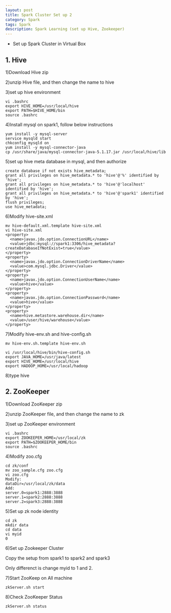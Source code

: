 ```yaml
---
layout: post
title: Spark Cluster Set up 2
category: Spark
tags: Spark
description: Spark Learning (set up Hive, Zookeeper)
---
```


- Set up Spark Cluster in Virtual Box

## 1. Hive

1)Download Hive zip

2)unzip Hive file, and then change the name to hive

3)set up hive environment

	vi .bashrc
	export HIVE_HOME=/usr/local/hive
	export PATH=$HIVE_HOME/bin
	source .bashrc

4)Install mysql on spark1, follow below instructions

	yum install -y mysql-server
	service mysqld start
	chkconfig mysqld on
	yum install -y mysql-connector-java
	cp /usr/share/java/mysql-connector-java-5.1.17.jar /usr/local/hive/lib

5)set up hive meta database in mysql, and then authorize

	create database if not exists hive_metadata;
	grant all privileges on hive_metadata.* to 'hive'@'%' identified by 'hive';
	grant all privileges on hive_metadata.* to 'hive'@'localhost' identified by 'hive';
	grant all privileges on hive_metadata.* to 'hive'@'spark1' identified by 'hive';
	flush privileges;
	use hive_metadata;

6)Modify hive-site.xml

	mv hive-default.xml.template hive-site.xml
	vi hive-site.xml
	<property>
	  <name>javax.jdo.option.ConnectionURL</name>
	  <value>jdbc:mysql://spark1:3306/hive_metadata?createDatabaseIfNotExist=true</value>
	</property>
	<property>
	  <name>javax.jdo.option.ConnectionDriverName</name>
	  <value>com.mysql.jdbc.Driver</value>
	</property>
	<property>
	  <name>javax.jdo.option.ConnectionUserName</name>
	  <value>hive</value>
	</property>
	<property>
	  <name>javax.jdo.option.ConnectionPassword</name>
	  <value>hive</value>
	</property>
	<property>
	  <name>hive.metastore.warehouse.dir</name>
	  <value>/user/hive/warehouse</value>
	</property>

7)Modify hive-env.sh and hive-config.sh

	mv hive-env.sh.template hive-env.sh

	vi /usr/local/hive/bin/hive-config.sh
	export JAVA_HOME=/usr/java/latest
	export HIVE_HOME=/usr/local/hive
	export HADOOP_HOME=/usr/local/hadoop

8)type hive

## 2. ZooKeeper

1)Download ZooKeeper zip

2)unzip ZooKeeper file, and then change the name to zk

3)set up ZooKeeper environment

	vi .bashrc
	export ZOOKEEPER_HOME=/usr/local/zk
	export PATH=$ZOOKEEPER_HOME/bin
	source .bashrc

4)Modify zoo.cfg

	cd zk/conf
	mv zoo_sample.cfg zoo.cfg
	vi zoo.cfg
	Modify:
	dataDir=/usr/local/zk/data
	Add:
	server.0=spark1:2888:3888	
	server.1=spark2:2888:3888
	server.2=spark3:2888:3888

5)Set up zk node identity

	cd zk
	mkdir data
	cd data
	vi myid
	0

6)Set up Zookeeper Cluster

Copy the setup from spark1 to spark2 and spark3

Only differenct is change myid to 1 and 2.

7)Start ZooKeep on All machine

	zkServer.sh start

8)Check ZooKeeper Status

	zkServer.sh status
